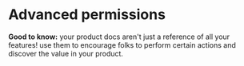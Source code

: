 # Advanced permissions


**Good to know:** your product docs aren't just a reference of all your features! use them to encourage folks to perform certain actions and discover the value in your product.
